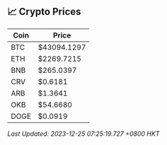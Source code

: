 ## 📈 Crypto Prices

| Coin | Price |
| ---- | ----- |
| BTC | $43094.1297 |
| ETH | $2269.7215 |
| BNB | $265.0397 |
| CRV | $0.6181 |
| ARB | $1.3641 |
| OKB | $54.6680 |
| DOGE | $0.0919 |

_Last Updated: 2023-12-25 07:25:19.727 +0800 HKT_